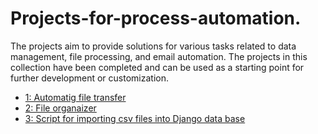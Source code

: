 # Projects-for-process-automation.
The projects aim to provide solutions for various tasks related to data management, file processing, and email automation. The projects in this collection have been completed and can be used as a starting point for further development or customization.

* [1: Automatig file transfer](#Automating_file_transfer)
* [2: File organaizer](https://github.com/AMRedichkina/Projects-for-process-automation/tree/main/FileOrganaizer)
* [3: Script for importing csv files into Django data base](https://github.com/AMRedichkina/Projects-for-process-automation/tree/main/Importing_CSV_into_Django)
